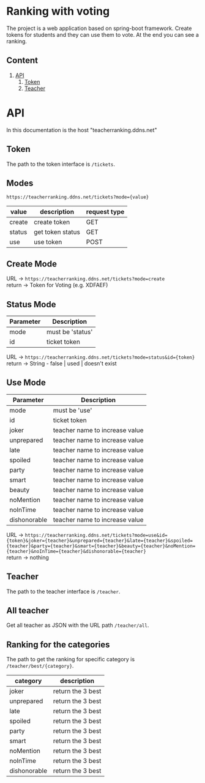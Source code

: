 # Ranking with voting
The project is a web application based on spring-boot framework.
Create tokens for students and they can use them to vote. At the end you can see a ranking.

## Content
1. [API](#API)
   1. [Token](#Token)
   2. [Teacher](#Teacher)

# API
In this documentation is the host "teacherranking.ddns.net"

## Token
The path to the token interface is `/tickets`.


## Modes
```https://teacherranking.ddns.net/tickets?mode={value}``` <br>

| value  | description       | request type |
|--------|-------------------|--------------|
| create | create token      | GET          |
| status | get token status  | GET          |
| use    | use token         | POST         |


## Create Mode
URL -> `https://teacherranking.ddns.net/tickets?mode=create` <br>
return -> Token for Voting (e.g. XDFAEF)

## Status Mode

| Parameter    | Description      |
|--------------|------------------|
| mode         | must be 'status' |
| id           | ticket token     |

URL -> `https://teacherranking.ddns.net/tickets?mode=status&id={token}` <br>
return -> String - false | used | doesn't exist

## Use Mode

| Parameter    | Description                    |
|--------------|--------------------------------|
| mode         | must be 'use'                  |
| id           | ticket token                   |
| joker        | teacher name to increase value |
| unprepared   | teacher name to increase value |
| late         | teacher name to increase value |
| spoiled      | teacher name to increase value |
| party        | teacher name to increase value |
| smart        | teacher name to increase value |
| beauty       | teacher name to increase value |
| noMention    | teacher name to increase value |
| noInTime     | teacher name to increase value |
| dishonorable | teacher name to increase value |

URL -> `https://teacherranking.ddns.net/tickets?mode=use&id={token}&joker={teacher}&unprepared={teacher}&late={teacher}&spoiled={teacher}&party={teacher}&smart={teacher}&beauty={teacher}&noMention={teacher}&noInTime={teacher}&dishonorable={teacher}` <br>
return -> nothing

## Teacher
The path to the teacher interface is `/teacher`.

## All teacher
Get all teacher as JSON with the URL path `/teacher/all`.

## Ranking for the categories
The path to get the ranking for specific category is ``/teacher/best/{category}``.

| category     | description       |
|--------------|-------------------|
| joker        | return the 3 best |
| unprepared   | return the 3 best |
| late         | return the 3 best |
| spoiled      | return the 3 best |
| party        | return the 3 best |
| smart        | return the 3 best |
| noMention    | return the 3 best |
| noInTime     | return the 3 best |
| dishonorable | return the 3 best |

